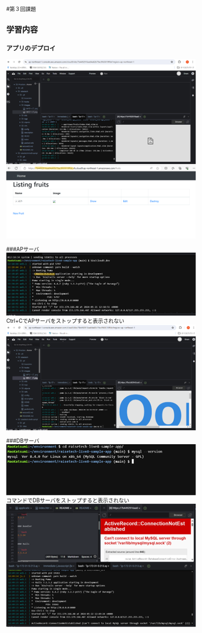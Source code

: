 #第３回課題
## 学習内容
### アプリのデプロイ
![deploy](images03/deploy.png)
![deploy-screen](images03/deploy-screen.png)

###APサーバ
![ap](images03/ap.png)
Ctrl+CでAPサーバをストップすると表示されない
![apstop](images03/apstop.png)

###DBサーバ
![db](images03/db.png)
コマンドでDBサーバをストップすると表示されない
![dbstop](images03/dbstop.png)

